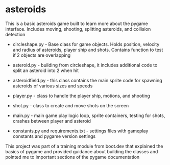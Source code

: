 # asteroids
This is a basic asteroids game built to learn more about the pygame interface.  Includes moving, shooting, splitting asteroids, and collision detection

* circleshape.py - Base class for game objects.  Holds position, velocity and radius of asteroids, player ship and shots.  Contains function to test if 2 objects are overlapping
        
* asteroid.py - building from circleshape, it includes additional code to split an asteroid into 2 when hit

* asteroidfield.py - this class contains the main sprite code for spawning asteroids of various sizes and speeds

* player.py -  class to handle the player ship, motions, and shooting

* shot.py - class to create and move shots on the screen

* main.py - main game play logic loop, sprite containers, testing for shots, crashes between player and asteroid

* constants.py and requirements.txt - settings files with gameplay constants and pygame version settings 

This project was part of a training module from boot.dev that explained the basics of pygame and provided guidance about building the classes and pointed me to important sections of the pygame documentation